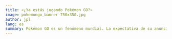 ```yaml
---
title: «¿Ya estás jugando Pokémon GO?»
image: pokemongo_banner-750x350.jpg
author: jpl
lang: es
summary: Pokémon GO es un fenómeno mundial. La expectativa de su anuncio y video promocional, y el lanzamiento y su tremenda popularidad.
---
```

